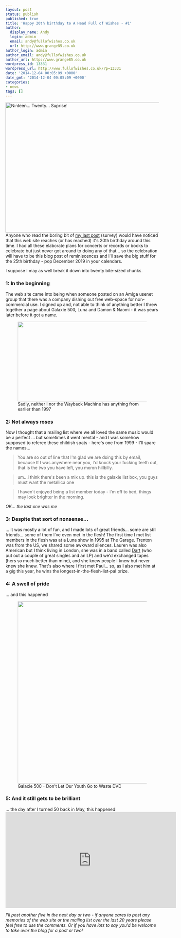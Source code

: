 ```yaml
---
layout: post
status: publish
published: true
title: 'Happy 20th birthday to A Head Full of Wishes - #1'
author:
  display_name: Andy
  login: admin
  email: andy@fullofwishes.co.uk
  url: http://www.grange85.co.uk
author_login: admin
author_email: andy@fullofwishes.co.uk
author_url: http://www.grange85.co.uk
wordpress_id: 13331
wordpress_url: http://www.fullofwishes.co.uk/?p=13331
date: '2014-12-04 00:05:09 +0000'
date_gmt: '2014-12-04 00:05:09 +0000'
categories:
- news
tags: []
---
```

<p><a href="https://www.flickr.com/photos/orangegreenblue/9186143130" title="Ninteen... Twenty... Suprise! by Kat N.L.M., on Flickr"><img class="aligncenter" src="https://farm4.staticflickr.com/3733/9186143130_75f7eb0642_z.jpg" width="640" height="427" alt="Ninteen... Twenty... Suprise!"></a><br />
Anyone who read the boring bit of <a href="/2014/12/take-20th-head-full-wishes-survey/" title="Take the 20th A Head Full of Wishes survey">my last post</a> (survey) would have noticed that this web site reaches (or has reached) it's 20th birthday around this time. I had all these elaborate plans for concerts or records or books to celebrate but just never got around to doing any of that... so the celebration will have to be this blog post of reminiscences and I'll save the big stuff for the 25th birthday - pop December 2019 in your calendars.</p>
<p>I suppose I may as well break it down into twenty bite-sized chunks.<br />
<a id="more"></a><a id="more-13331"></a></p>
<h3>1: In the beginning</h3>
<p> The web site came into being when someone posted on an Amiga usenet group that there was a company dishing out free web-space for non-commercial use. I signed up and, not able to think of anything better I threw together a page about Galaxie 500, Luna and Damon & Naomi - it was years later before it got a name.<br />
<figure class="caption aligncenter"><img src="http://media.fullofwishes.co.uk/00-misc/misc/a-head-full-of-wishes-1997.jpg" width="640" height="261" class /><figcaption class="caption-text"> Sadly, neither I nor the Wayback Machine has anything from earlier than 1997</figcaption></figure>
<h3>2: Not always roses</h3>
<p> Now I thought that a mailing list where we all loved the same music would be a perfect ... but sometimes it went mental - and I was somehow supposed to referee these childish spats - here's one from 1999 - I'll spare the names...</p>
<blockquote><p>You are so out of line that I'm glad we are doing this by email, because If I was anywhere near you, I'd knock your fucking teeth out, that is the two you have left, you moron hillbilly.</p></blockquote>
<blockquote><p>um...i think there's been a mix up. this is the galaxie list box, you guys must want the metallica one</p></blockquote>
<blockquote><p>I haven't enjoyed being a list member today - I'm off to bed, things may look brighter in the morning.</p></blockquote>
<p><em>OK... the last one was me</em></p>
<h3>3: Despite that sort of nonsense... </h3>
<p> ... it was mostly a lot of fun, and I made lots of great friends... some are still friends... some of them I've even met in the flesh! The first time I met list members in the flesh was at a Luna show in 1995 at The Garage. Trenton was from the US, we shared some awkward silences. Lauren was also American but I think living in London, she was in a band called <a href="https://www.youtube.com/watch?v=htkLpQz4OEs">Dart</a> (who put out a couple of great singles and an LP) and we'd exchanged tapes (hers so much better than mine), and she knew people I knew but never knew she knew. That's also where I first met Paul... so, as I also met him at a gig this year, he wins the longest-in-the-flesh-list-pal prize.</p>
<h3>4: A swell of pride </h3>
<p> ... and this happened<br />
<figure class="caption aligncenter"><img src="http://media.fullofwishes.co.uk/00-misc/misc/a-head-full-of-wishes-dvd.jpg" width="1024" height="597" class /><figcaption class="caption-text"> Galaxie 500 - Don't Let Our Youth Go to Waste DVD</figcaption></figure>
<h3>5: And it still gets to be brilliant</h3>
<p> ... the day after I turned 50 back in May, this happened<br />
<iframe width="560" height="315" src="https://www.youtube.com/embed/6CKSPKAul38" frameborder="0" allowfullscreen></iframe>
<p><em>I'll post another five in the next day or two - if anyone cares to post any memories of the web site or the mailing list over the last 20 years please feel free to use the comments. Or if you have lots to say you'd be welcome to take over the blog for a post or two!</em></p>
